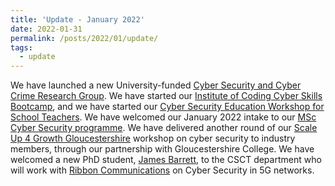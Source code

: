 ```yaml
---
title: 'Update - January 2022'
date: 2022-01-31
permalink: /posts/2022/01/update/
tags:
  - update
---
```


We have launched a new University-funded [Cyber Security and Cyber Crime Research Group](http://www.cems.uwe.ac.uk/~pa-legg/csc3). We have started our [Institute of Coding Cyber Skills Bootcamp](http://www.cems.uwe.ac.uk/~pa-legg/resources/ioc), and we have started our [Cyber Security Education Workshop for School Teachers](http://www.cems.uwe.ac.uk/~pa-legg/resources/teachers). We have welcomed our January 2022 intake to our [MSc Cyber Security programme](https://courses.uwe.ac.uk/I9001/cyber-security). We have delivered another round of our [Scale Up 4 Growth Gloucestershire](https://www.gloscol.ac.uk/campaigns/scale-up-4-growth-gloucestershire/) workshop on cyber security to industry members, through our partnership with Gloucestershire College. We have welcomed a new PhD student, [James Barrett](https://www.linkedin.com/in/james-barrett-afciis-769993186/?originalSubdomain=uk), to the CSCT department who will work with [Ribbon Communications](https://ribboncommunications.com/) on Cyber Security in 5G networks.